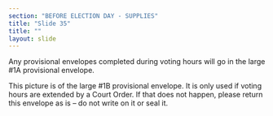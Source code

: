 ```yaml
---
section: "BEFORE ELECTION DAY - SUPPLIES"
title: "Slide 35"
title: ""
layout: slide
---
```


Any provisional envelopes completed during voting hours will go in the large #1A provisional envelope.

This picture is of the large #1B provisional envelope. It is only used if voting hours are extended by a Court Order. If that does not happen, please return this envelope as is – do not write on it or seal it.




